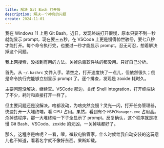 ```yaml
---
title: 解决 Git Bash 打开慢
description: 解决一个神奇的问题
create: 2024-11-01
---
```


我在 Windows 11 上用 Git Bash。近日，发现终端打开很慢，原本只要不到一秒就能显示 prompt，现在要三五秒。在 VSCode 上更是慢得惊世骇俗，要七八秒才能打开。每个命令执行完，也要过一秒才能显示 prompt。忍无可忍，想着解决掉这个问题。

我上网搜索，没找到有用的方法。关掉杀毒软件啥的都没用。只好自己分析。

首先，从 `~/.bashrc` 文件入手。清空之，打开速度快了一点儿，但依然很久；倒是命令执行完能够立刻显示 prompt 了。逐个排查，发现是 zoxide 耗时久。

主要问题没解决，继续查。VSCode 那边，关闭 Shell Integration，打开终端快了不少，耗时和直接打开一样了。

但主要问题还是没解决。啥都没动，为啥突然变慢？灵光一闪，打开任务管理器，快速打开一大堆终端，看 CPU 占用。果然，看到有个 `MSPCManager.exe` 占用高。杀掉该程序，那一大堆终端一下子全显示了 prompt。反复确认，这个程序就是拖慢 Git Bash、VSCode、zoxide 的元凶，一关掉啥都好了。

那么，这程序是啥呢？一看，嚯，微软电脑管家。什么时候给我自动安装的这玩意儿也不知道，看着名字就不像好东西。果断卸载。
